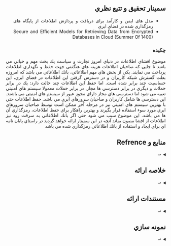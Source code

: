 <div dir="rtl" style="text-align: justify; text-justify: inter-word;">
  
## سمينار تحقيق و تتبع نظري 
- مدل های ایمن و کارآمد برای دریافت و پردازش اطلاعات از پایگاه های رمزگذاری شده در فضای ابری
- Secure and Efficient Models for Retrieving Data from Encrypted Databases in Cloud
  (Summer Of 1400)
### چكيده
  موضوع افشاي اطلاعات در دنياي امروز تجارت و سياست يك بحث مهم و حياتي مي باشد تا جايي كه صاحبان اطلاعات هزينه هاي هنگفتي جهت حفظ و نگهداري اطلاعات پرداخت مي نمايند.
  يكي از بخش هاي مهم اطلاعاتي، بانك اطلاعاتي مي باشد كه امروزه بعلت گسترش شبكه كاربران و در دسترس گرفتن اين اطلاعات در فضاي ابري، اين حساسيت چند برابر شده است. اما حفظ اين اطلاعات چند حالت دارد: يك در برابر حملات و ديگري در برابر دسترسي ها مجاز.
  در برابر حملات معمولا سيستم هاي امنيتي تعبيه مي شود اما دسترسي هاي مجاز داراي مجوز عبور از سيستم هاي امنيتي مي باشند. اين دسترسي ها شامل كاربران و صاحبان سرورهاي ابري مي باشد. 
  حفظ اطلاعات حتي با بهترين سيستم هاي امنيتي نيز در مرحله آخر ممكن است توسط صاحبان سرورهاي ابري مورد سوء استفاده قرار بگيرند و بهترين راهكار براي حفظ اطلاعات، رمزگذاري آن ها مي باشد. اين موضوع سبب مي شود حتي اگر بانك اطلاعاتي به سرقت رود نيز اطلاعات از افشا مصون بماند 
  آنچه در اين سمينار ارائه خواهد گرديد در راستاي پايان نامه اي براي ايجاد و استفاده از بانك اطلاعاتي رمزگذاري شده مي باشد

## منابع و Refrence
  <details> 
    <summary><kbd>↩</kbd></summary>
    پايان نامه ها
    <br>
    <a href="https://scholarworks.uark.edu/etd/3578">Secure and Efficient Models for Retrieving Data from Encrypted Databases in Cloud (2020-05)</a> <br>
    <a href="https://ieeexplore.ieee.org/abstract/document/8079737">Improving Database Security in Cloud Computing by Fragmentation of Data</a> <br>
    <a href="https://ieeexplore.ieee.org/document/7371492">Efficiently Managing Encrypted Data in Cloud Databases</a> <br>
</details>  
  
## خلاصه ارائه
  <details> 
    <summary><kbd>↩</kbd></summary>
    صوت خلاصه
    <br>
    <a href="https://github.com/majidlotfi/RS_Seminar/raw/main/Brief.m4a">Brief.m4a</a>
</details>  
  
## مستندات ارائه
  <details> 
    <summary><kbd>↩</kbd></summary>
    فايل گزارش Word : <br>
[DocFile.docx](https://github.com/majidlotfi/RS_Seminar/raw/main/NewDocFile.docx)
    <br>
     فايل گزارش PDF : <br>
[PdfFile.pdf](https://github.com/majidlotfi/RS_Seminar/raw/main/NewDocFile.pdf)
    <br>
    فايل ارائه Powerpoint : <br>
    PPSX File <a href="https://github.com/majidlotfi/RS_Seminar/raw/main/Presentation.ppsx">Presentation.ppsx</a> <br>
    PPTX File <a href="https://github.com/majidlotfi/RS_Seminar/raw/main/PowerPoint.pptx">Presentation.pptx</a> 
    <br>
    فايل ترجمه مقاله Word : <br>
[DocFile.docx](https://github.com/majidlotfi/RS_Seminar/raw/main/DocFile.docx)
    <br>
     فايل ترجمه مقاله PDF : <br>
[PdfFile.pdf](https://github.com/majidlotfi/RS_Seminar/raw/main/PdfFile.pdf)
    <br>

</details>  
  
## نمونه سازي
  <details> 
    <summary><kbd>↩</kbd></summary>
    <a href="https://github.com/majidlotfi/WebDBEncrypt">Web Sample Code On Encrypted Database (Asp.Net & VB.Net)</a>
</details>  
